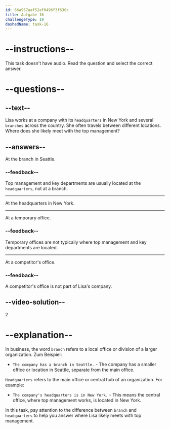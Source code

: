 ```yaml
---
id: 66a957aaf52ef0496f3f630c
title: Aufgabe 16
challengeType: 19
dashedName: task-16
---
```


# --instructions--

This task doesn't have audio. Read the question and select the correct answer.

# --questions--

## --text--

Lisa works at a company with its `headquarters` in New York and several `branches` across the country. She often travels between different locations. Where does she likely meet with the top management?

## --answers--

At the branch in Seattle.

### --feedback--

Top management and key departments are usually located at the `headquarters`, not at a branch.

---

At the headquarters in New York.

---

At a temporary office.

### --feedback--

Temporary offices are not typically where top management and key departments are located.

---

At a competitor's office.

### --feedback--

A competitor's office is not part of Lisa's company.

## --video-solution--

2

# --explanation--

In business, the word `branch` refers to a local office or division of a larger organization. Zum Beispiel:

- `The company has a branch in Seattle.` - The company has a smaller office or location in Seattle, separate from the main office.

`Headquarters` refers to the main office or central hub of an organization. For example:

- `The company's headquarters is in New York.` - This means the central office, where top management works, is located in New York.

In this task, pay attention to the difference between `branch` and `headquarters` to help you answer where Lisa likely meets with top management.
